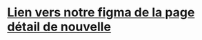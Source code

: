 # [Lien vers notre figma de la page détail de nouvelle](https://www.figma.com/file/5v7PFgX6KKchcQWsw26le8/Untitled?type=design&node-id=0-1&mode=design&t=vdTLw0hfXSD2ciC5-0)
